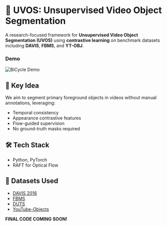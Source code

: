 # 🎥 UVOS: Unsupervised Video Object Segmentation

A research-focused framework for **Unsupervised Video Object Segmentation (UVOS)** using **contrastive learning** on benchmark datasets including **DAVIS**, **FBMS**, and **YT-OBJ**.

### Demo

![BiCycle Demo](https://github.com/HAMMAD-Shahid27/UVOS-Unsupervised-video-object-segmentation/blob/main/BiCycle.gif?raw=true)

## 🧠 Key Idea

We aim to segment primary foreground objects in videos without manual annotations, leveraging:
- Temporal consistency  
- Appearance contrastive features  
- Flow-guided supervision  
- No ground-truth masks required

## 🛠️ Tech Stack

- Python, PyTorch  
- RAFT for Optical Flow

## 📂 Datasets Used

- [DAVIS 2016](https://davischallenge.org/davis2016/code.html)  
- [FBMS](https://github.com/tfzhou/ASE-Fast)  
- [DUTS](https://dut-omron.github.io/DUTS)  
- [YouTube-Objects](https://github.com/liulu112601/MBNM)

**FINAL CODE COMING SOON!**
